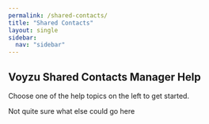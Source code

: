 ```yaml
---
permalink: /shared-contacts/
title: "Shared Contacts"
layout: single
sidebar:
  nav: "sidebar"
---
```

## Voyzu Shared Contacts Manager Help

Choose one of the help topics on the left to get started.

Not quite sure what else could go here
